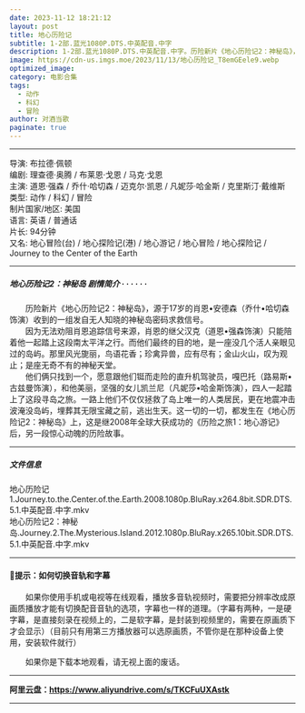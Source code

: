 ```yaml
---
date: 2023-11-12 18:21:12
layout: post
title: 地心历险记
subtitle: 1-2部.蓝光1080P.DTS.中英配音.中字
description: 1-2部.蓝光1080P.DTS.中英配音.中字。历险新片《地心历险记2：神秘岛》，源于17岁的肖恩•安德森（乔什•哈切森饰演）收到的一组发自无人知晓的神秘岛密码求救信号。因为无法劝阻肖恩追踪信号来源，肖恩的继父汉克（道恩•强森饰演）只能陪着他一起踏上这段南太平洋之行...
image: https://cdn-us.imgs.moe/2023/11/13/地心历险记_T8emGEele9.webp
optimized_image: 
category: 电影合集
tags:
  - 动作
  - 科幻
  - 冒险
author: 对酒当歌
paginate: true
---
```



---

导演: 布拉德·佩顿  
编剧: 理查德·奥腾 / 布莱恩·戈恩 / 马克·戈恩  
主演: 道恩·强森 / 乔什·哈切森 / 迈克尔·凯恩 / 凡妮莎·哈金斯 / 克里斯汀·戴维斯  
类型: 动作 / 科幻 / 冒险  
制片国家/地区: 美国  
语言: 英语 / 普通话  
片长: 94分钟  
又名: 地心冒险(台) / 地心探险记(港) / 地心游记 / 地心冒险 / 地心探险记 / Journey to the Center of the Earth  

---

##### 地心历险记2：神秘岛 剧情简介 · · · · · ·

　　历险新片《地心历险记2：神秘岛》，源于17岁的肖恩•安德森（乔什•哈切森饰演）收到的一组发自无人知晓的神秘岛密码求救信号。  
　　因为无法劝阻肖恩追踪信号来源，肖恩的继父汉克（道恩•强森饰演）只能陪着他一起踏上这段南太平洋之行。而他们最终的目的地，是一座没几个活人亲眼见过的岛屿。那里风光旎丽，鸟语花香；珍禽异兽，应有尽有；金山火山，叹为观止；是座无奇不有的神秘天堂。  
　　他们俩只找到一个，愿意跟他们铤而走险的直升机驾驶员，嘎巴托（路易斯•古兹曼饰演），和他美丽，坚强的女儿凯兰尼（凡妮莎•哈金斯饰演），四人一起踏上了这段寻岛之旅。一路上他们不仅仅拯救了岛上唯一的人类居民，更在地震冲击波淹没岛屿，埋葬其无限宝藏之前，逃出生天。这一切的一切，都发生在《地心历险记2：神秘岛》上，这是继2008年全球大获成功的《历险之旅1：地心游记》后，另一段惊心动魄的历险故事。

---

##### 文件信息

地心历险记1.Journey.to.the.Center.of.the.Earth.2008.1080p.BluRay.x264.8bit.SDR.DTS.5.1.中英配音.中字.mkv  
地心历险记2：神秘岛.Journey.2.The.Mysterious.Island.2012.1080p.BluRay.x265.10bit.SDR.DTS.5.1.中英配音.中字.mkv  

---

#### 🔔提示：如何切换音轨和字幕

　　如果你使用手机或电视等在线观看，播放多音轨视频时，需要把分辨率改成原画质播放才能有切换配音音轨的选项，字幕也一样的道理。（字幕有两种，一是硬字幕，是直接刻录在视频上的，二是软字幕，是封装到视频里的，需要在原画质下才会显示）（目前只有用第三方播放器可以选原画质，不管你是在那种设备上使用，安装软件就行）

　　如果你是下载本地观看，请无视上面的废话。

---

**阿里云盘：<https://www.aliyundrive.com/s/TKCFuUXAstk>**

---
